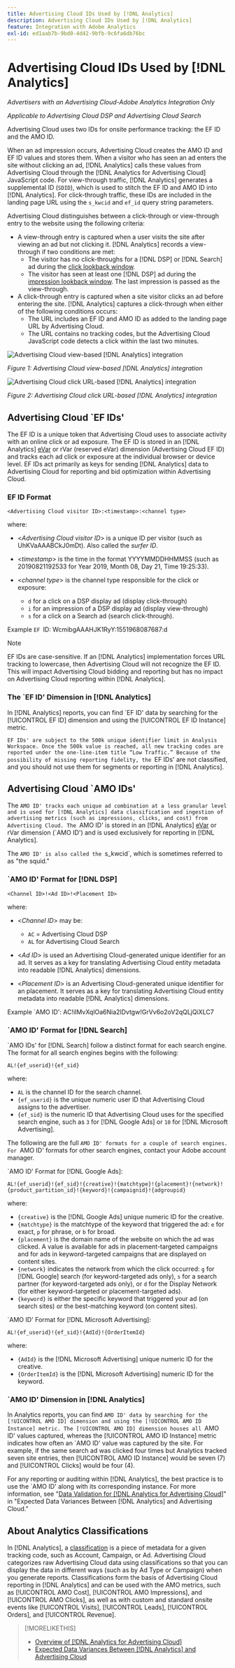 ```yaml
---
title: Advertising Cloud IDs Used by [!DNL Analytics]
description: Advertising Cloud IDs Used by [!DNL Analytics]
feature: Integration with Adobe Analytics
exl-id: ed1aab7b-9bd0-4d42-9bfb-9c6fa6db76bc
---
```

# Advertising Cloud IDs Used by [!DNL Analytics]

*Advertisers with an Advertising Cloud-Adobe Analytics Integration Only*

*Applicable to Advertising Cloud DSP and Advertising Cloud Search*

Advertising Cloud uses two IDs for onsite performance tracking:  the EF ID and the AMO ID.

When an ad impression occurs, Advertising Cloud creates the AMO ID and EF ID values and stores them. When a visitor who has seen an ad enters the site without clicking an ad, [!DNL Analytics] calls these values from Advertising Cloud through the [!DNL Analytics for Advertising Cloud] JavaScript code. For view-through traffic, [!DNL Analytics] generates a supplemental ID (`SDID`), which is used to stitch the EF ID and AMO ID into [!DNL Analytics]. For click-through traffic, these IDs are included in the landing page URL using the `s_kwcid` and `ef_id` query string parameters.

Advertising Cloud distinguishes between a click-through or view-through entry to the website using the following criteria:

* A view-through entry is captured when a user visits the site after viewing an ad but not clicking it. [!DNL Analytics] records a view-through if two conditions are met:
    * The visitor has no click-throughs for a [!DNL DSP] or [!DNL Search] ad during the [click lookback window](#lookback-a4adc).
    * The visitor has seen at least one [!DNL DSP] ad during the [impression lookback window](#lookback-a4adc). The last impression is passed as the view-through.
* A click-through entry is captured when a site visitor clicks an ad before entering the site. [!DNL Analytics] captures a click-through when either of the following conditions occurs:
    * The URL includes an EF ID and AMO ID as added to the landing page URL by Advertising Cloud.
    * The URL contains no tracking codes, but the Advertising Cloud JavaScript code detects a click within the last two minutes.

![Advertising Cloud view-based [!DNL Analytics] integration](/help/integrations/assets/a4adc-view-through-process.png)

*Figure 1: Advertising Cloud view-based [!DNL Analytics] integration*

![Advertising Cloud click URL-based [!DNL Analytics] integration](/help/integrations/assets/a4adc-click-through-process.png)

*Figure 2: Advertising Cloud click URL-based [!DNL Analytics] integration*

## Advertising Cloud `EF IDs'

The EF ID is a unique token that Advertising Cloud uses to associate activity with an online click or ad exposure. The EF ID is stored in an [!DNL Analytics] [eVar](https://experienceleague.adobe.com/docs/analytics/components/dimensions/evar.html) or rVar (reserved eVar) dimension (Advertising Cloud EF ID) and tracks each ad click or exposure at the individual browser or device level. EF IDs act primarily as keys for sending [!DNL Analytics] data to Advertising Cloud for reporting and bid optimization within Advertising Cloud.

### EF ID Format

```<Advertising Cloud visitor ID>:<timestamp>:<channel type>```

<!-- <*Advertising Cloud visitor ID*>:<*timestamp*>:<*channel type*> -->

where:

* <*Advertising Cloud visitor ID*> is a unique ID per visitor (such as UhKVaAAABCkJ0mDt). Also called the *surfer ID*.

* <*timestamp*> is the time in the format YYYYMMDDHHMMSS (such as 20190821192533 for Year 2019, Month 08, Day 21, Time 19:25:33).

* <*channel type*> is the channel type responsible for the click or exposure:

    * `d` for a click on a DSP display ad (display click-through)
    * `i` for an impression of a DSP display ad (display view-through)
    * `s` for a click on a Search ad (search click-through).

Example `EF `ID: WcmibgAAAHJK1RyY:1551968087687:d

>[!NOTE]
>
>EF IDs are case-sensitive. If an [!DNL Analytics] implementation forces URL tracking to lowercase, then Advertising Cloud will not recognize the EF ID. This will impact Advertising Cloud bidding and reporting but has no impact on Advertising Cloud reporting within [!DNL Analytics].

### The `EF ID' Dimension in [!DNL Analytics]

In [!DNL Analytics] reports, you can find `EF ID' data by searching for the [!UICONTROL EF ID] dimension and using the [!UICONTROL EF ID Instance] metric.

`EF IDs' are subject to the 500k unique identifier limit in Analysis Workspace. Once the 500k value is reached, all new tracking codes are reported under the one-line-item title “Low Traffic.” Because of the possibility of missing reporting fidelity, the `EF IDs' are not classified, and you should not use them for segments or reporting in [!DNL Analytics].

## Advertising Cloud `AMO IDs'

The `AMO ID' tracks each unique ad combination at a less granular level and is used for [!DNL Analytics] data classification and ingestion of advertising metrics (such as impressions, clicks, and cost) from Advertising Cloud. The `AMO ID' is stored in an [!DNL Analytics] [eVar](https://experienceleague.adobe.com/docs/analytics/components/dimensions/evar.html) or rVar dimension (`AMO ID') and is used exclusively for reporting in [!DNL Analytics].

The `AMO ID' is also called the `s_kwcid`, which is sometimes referred to as "the squid."

### `AMO ID' Format for [!DNL DSP]

```<Channel ID>!<Ad ID>!<Placement ID>```

where:

* <*Channel ID*> may be:

    * `AC` = Advertising Cloud DSP
    * `AL` for Advertising Cloud Search

* <*Ad ID*> is used an Advertising Cloud-generated unique identifier for an ad. It serves as a key for translating Advertising Cloud entity metadata into readable [!DNL Analytics] dimensions.

* <*Placement ID*> is an Advertising Cloud-generated unique identifier for an placement. It serves as a key for translating Advertising Cloud entity metadata into readable [!DNL Analytics] dimensions.

<!-- <*Channel ID*>!<*Ad ID*>!<*Placement ID*>

where:

* <*Channel ID*> may be:

    * `AC` = Advertising Cloud DSP
    * `AL` for Advertising Cloud Search

* <*Ad ID*> is used an Advertising Cloud-generated unique identifier for an ad. It serves as a key for translating Advertising Cloud entity metadata into readable [!DNL Analytics] dimensions.

* <*Placement ID*> is an Advertising Cloud-generated unique identifier for an placement. It serves as a key for translating Advertising Cloud entity metadata into readable [!DNL Analytics] dimensions.
 -->

Example `AMO ID': AC!iIMvXqlOa6Nia2lDvtgw!GrVv6o2oV2qQLjQiXLC7

### `AMO ID' Format for [!DNL Search]

`AMO IDs' for [!DNL Search] follow a distinct format for each search engine. The format for all search engines begins with the following:

```AL!{ef_userid}!{ef_sid}```

where:

* `AL` is the channel ID for the search channel.
* `{ef_userid}` is the unique numeric user ID that Advertising Cloud assigns to the advertiser.
* `{ef_sid}` is the numeric ID that Advertising Cloud uses for the specified search engine, such as `3` for [!DNL Google Ads] or `10` for [!DNL Microsoft Advertising].

The following are the full `AMO ID' formats for a couple of search engines. For `AMO ID' formats for other search engines, contact your Adobe account manager.

`AMO ID' Format for [!DNL Google Ads]:

```AL!{ef_userid}!{ef_sid}!{creative}!{matchtype}!{placement}!{network}!{product_partition_id}!{keyword}!{campaignid}!{adgroupid}```

where:

* `{creative}` is the [!DNL Google Ads] unique numeric ID for the creative.
* `{matchtype}` is the matchtype of the keyword that triggered the ad: `e` for exact, `p` for phrase, or `b` for broad.
* `{placement}` is the domain name of the website on which the ad was clicked. A value is available for ads in placement-targeted campaigns and for ads in keyword-targeted campaigns that are displayed on content sites.
* `{network}` indicates the network from which the click occurred:  `g` for [!DNL Google] search (for keyword-targeted ads only), `s` for a search partner (for keyword-targeted ads only), or `d` for the Display Network (for either keyword-targeted or placement-targeted ads).
* `{keyword}` is either the specific keyword that triggered your ad (on search sites) or the best-matching keyword (on content sites).

`AMO ID' Format for [!DNL Microsoft Advertising]:

```AL!{ef_userid}!{ef_sid}!{AdId}!{OrderItemId}```

where:

* `{AdId}` is the [!DNL Microsoft Advertising] unique numeric ID for the creative.
* `{OrderItemId}` is the [!DNL Microsoft Advertising] numeric ID for the keyword.

### `AMO ID' Dimension in [!DNL Analytics]

In Analytics reports, you can find `AMO ID' data by searching for the [!UICONTROL AMO ID] dimension and using the [!UICONTROL AMO ID Instance] metric. The [!UICONTROL AMO ID] dimension houses all `AMO ID' values captured, whereas the [!UICONTROL AMO ID Instance] metric indicates how often an `AMO ID' value was captured by the site. For example, if the same search ad was clicked four times but Analytics tracked seven site entries, then [!UICONTROL AMO ID Instance] would be seven (7) and [!UICONTROL Clicks] would be four (4).

For any reporting or auditing within [!DNL Analytics], the best practice is to use the `AMO ID' along with its corresponding instance. For more information, see "[Data Validation for [!DNL Analytics for Advertising Cloud]](data-variances.md#data-validation)" in "Expected Data Variances Between [!DNL Analytics] and Advertising Cloud."

## About Analytics Classifications

In [!DNL Analytics], a [classification](https://experienceleague.adobe.com/docs/analytics/components/classifications/c-classifications.html) is a piece of metadata for a given tracking code, such as Account, Campaign, or Ad. Advertising Cloud categorizes raw Advertising Cloud data using classifications so that you can display the data in different ways (such as by Ad Type or Campaign) when you generate reports. Classifications form the basis of Advertising Cloud reporting in [!DNL Analytics] and can be used with the AMO metrics, such as [!UICONTROL AMO Cost], [!UICONTROL AMO Impressions], and [!UICONTROL AMO Clicks], as well as with custom and standard  onsite events like [!UICONTROL Visits], [!UICONTROL Leads], [!UICONTROL Orders], and [!UICONTROL Revenue].

>[!MORELIKETHIS]
>
>* [Overview of [!DNL Analytics for Advertising Cloud]](overview.md)
>* [Expected Data Variances Between [!DNL Analytics] and Advertising Cloud](data-variances.md)
